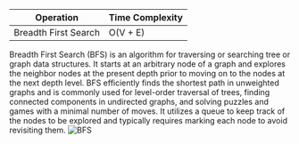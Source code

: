 | Operation	|Time Complexity|
|-----------|---------------|
|Breadth First Search|O(V + E)|


Breadth First Search (BFS) is an algorithm for traversing or searching tree or graph data structures. It starts at an arbitrary node of a graph and explores the neighbor nodes at the present depth prior to moving on to the nodes at the next depth level. BFS efficiently finds the shortest path in unweighted graphs and is commonly used for level-order traversal of trees, finding connected components in undirected graphs, and solving puzzles and games with a minimal number of moves. It utilizes a queue to keep track of the nodes to be explored and typically requires marking each node to avoid revisiting them. 
![BFS](https://github.com/neskor-b/Algoritms-and-data-structure/assets/89013557/92b63f75-2286-4f70-8623-421a2ad8938d)
